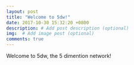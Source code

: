 ```yaml
---
layout: post
title: "Welcome to 5dw!"
date: 2017-10-30 15:32:20 +0800
description: # Add post description (optional)
img:  # Add image post (optional)
comments: true
---
```


Welcome to 5dw, the 5 dimention network!
